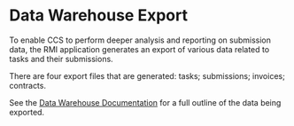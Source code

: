 # Data Warehouse Export

To enable CCS to perform deeper analysis and reporting on submission data, the
RMI application generates an export of various data related to tasks and their
submissions.

There are four export files that are generated: tasks; submissions; invoices;
contracts.

See the [Data Warehouse Documentation](https://github.com/Crown-Commercial-Service/DataSubmissionServiceAPI/blob/develop/docs/data-warehouse-export.md) for a full outline of the data being exported.
